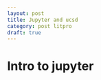 ```yaml
---
layout: post
title: Jupyter and ucsd
category: post litpro 
draft: true
---
```


# Intro to jupyter 


